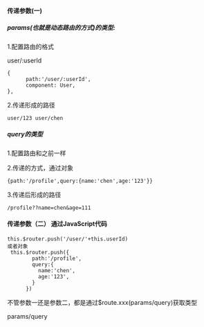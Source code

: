 #### 传递参数(一)

##### params(也就是动态路由的方式)的类型:

1.配置路由的格式

user/:userId

```
{
      path:'/user/:userId',
      component: User,
},
```

2.传递形成的路径

```
user/123 user/chen
```



##### query的类型

1.配置路由和之前一样

2.传递的方式，通过对象

```
{path:'/profile',query:{name:'chen',age:'123'}}
```

3.传递后形成的路径

```
/profile??name=chen&age=111
```



#### 传递参数（二） 通过JavaScript代码

```
this.$router.push('/user/'+this.userId)
或者对象
 this.$router.push({
        path:'/profile',
        query:{
          name:'chen',
          age:'123',
        }
      })
```

不管参数一还是参数二，都是通过$route.xxx(params/query)获取类型

params/query